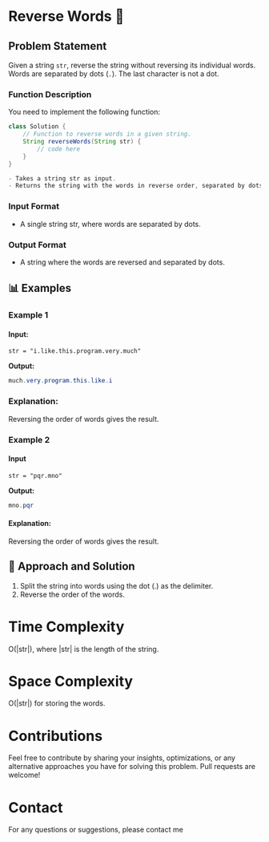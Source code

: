 # Reverse Words 🔄

## Problem Statement

Given a string `str`, reverse the string without reversing its individual words. Words are separated by dots (`.`). The last character is not a dot.

### Function Description

You need to implement the following function:

```java
class Solution {
    // Function to reverse words in a given string.
    String reverseWords(String str) {
        // code here
    }
}

- Takes a string str as input.
- Returns the string with the words in reverse order, separated by dots.
```

### **Input Format**

- A single string str, where words are separated by dots.

### **Output Format**

- A string where the words are reversed and separated by dots.

## 📊 Examples

### Example 1

#### Input:

```
str = "i.like.this.program.very.much"
```

**Output:**

```java
much.very.program.this.like.i
```

### Explanation:

Reversing the order of words gives the result.

### Example 2

#### Input

```
str = "pqr.mno"
```

**Output:**

```java
mno.pqr
```

#### Explanation:

Reversing the order of words gives the result.

## 🧠 Approach and Solution

1. Split the string into words using the dot (.) as the delimiter.
2. Reverse the order of the words.

# Time Complexity

O(|str|), where |str| is the length of the string.

# Space Complexity

O(|str|) for storing the words.

# Contributions

Feel free to contribute by sharing your insights, optimizations, or any alternative approaches you have for solving this problem. Pull requests are welcome!

# Contact

For any questions or suggestions, please contact me
